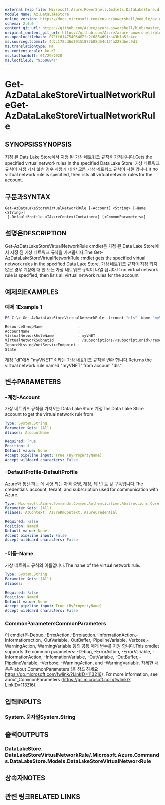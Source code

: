 ```yaml
---
external help file: Microsoft.Azure.PowerShell.Cmdlets.DataLakeStore.dll-Help.xml
Module Name: Az.DataLakeStore
online version: https://docs.microsoft.com/en-us/powershell/module/az.datalakestore/get-azdatalakestorevirtualnetworkrule
schema: 2.0.0
content_git_url: https://github.com/Azure/azure-powershell/blob/master/src/DataLakeStore/DataLakeStore/help/Get-AzDataLakeStoreVirtualNetworkRule.md
original_content_git_url: https://github.com/Azure/azure-powershell/blob/master/src/DataLakeStore/DataLakeStore/help/Get-AzDataLakeStoreVirtualNetworkRule.md
ms.openlocfilehash: 079ff61475405407fc2f6864d9fda43b1a5fc4cc
ms.sourcegitcommit: 4d2c178cd6df9151877b08d54c1f4a228dbec9d1
ms.translationtype: MT
ms.contentlocale: ko-KR
ms.lasthandoff: 01/29/2020
ms.locfileid: "93696840"
---
```

# <span data-ttu-id="f1d79-101">Get-AzDataLakeStoreVirtualNetworkRule</span><span class="sxs-lookup"><span data-stu-id="f1d79-101">Get-AzDataLakeStoreVirtualNetworkRule</span></span>

## <span data-ttu-id="f1d79-102">SYNOPSIS</span><span class="sxs-lookup"><span data-stu-id="f1d79-102">SYNOPSIS</span></span>
<span data-ttu-id="f1d79-103">지정 된 Data Lake Store에서 지정 된 가상 네트워크 규칙을 가져옵니다.</span><span class="sxs-lookup"><span data-stu-id="f1d79-103">Gets the specified virtual network rules in the specified Data Lake Store.</span></span>
<span data-ttu-id="f1d79-104">가상 네트워크 규칙이 지정 되지 않은 경우 계정에 대 한 모든 가상 네트워크 규칙이 나열 됩니다.</span><span class="sxs-lookup"><span data-stu-id="f1d79-104">If no virtual network rule is specified, then lists all virtual network rules for the account.</span></span>

## <span data-ttu-id="f1d79-105">구문과</span><span class="sxs-lookup"><span data-stu-id="f1d79-105">SYNTAX</span></span>

```
Get-AzDataLakeStoreVirtualNetworkRule [-Account] <String> [-Name <String>]
 [-DefaultProfile <IAzureContextContainer>] [<CommonParameters>]
```

## <span data-ttu-id="f1d79-106">설명은</span><span class="sxs-lookup"><span data-stu-id="f1d79-106">DESCRIPTION</span></span>
<span data-ttu-id="f1d79-107">Get-AzDataLakeStoreVirtualNetworkRule cmdlet은 지정 된 Data Lake Store에서 지정 된 가상 네트워크 규칙을 가져옵니다.</span><span class="sxs-lookup"><span data-stu-id="f1d79-107">The Get-AzDataLakeStoreVirtualNetworkRule cmdlet gets the specified virtual network rules in the specified Data Lake Store.</span></span>
<span data-ttu-id="f1d79-108">가상 네트워크 규칙이 지정 되지 않은 경우 계정에 대 한 모든 가상 네트워크 규칙이 나열 됩니다.</span><span class="sxs-lookup"><span data-stu-id="f1d79-108">If no virtual network rule is specified, then lists all virtual network rules for the account.</span></span>

## <span data-ttu-id="f1d79-109">예제의</span><span class="sxs-lookup"><span data-stu-id="f1d79-109">EXAMPLES</span></span>

### <span data-ttu-id="f1d79-110">예제 1</span><span class="sxs-lookup"><span data-stu-id="f1d79-110">Example 1</span></span>
```powershell
PS C:\> Get-AzDataLakeStoreVirtualNetworkRule -Account "dls" -Name "myVNET"

ResourceGroupName                :
AccountName                      :
VirtualNetworkRuleName           : myVNET
VirtualNetworkSubnetId           : /subscriptions/<subscriptionId>/resourceGroups/<resourceGroup>/providers/Microsoft.Network/virtualNetworks/myVNET/subnets/testId
IgnoreMissingVnetServiceEndpoint :
State                            :
```

<span data-ttu-id="f1d79-111">계정 "dl"에서 "myVNET" 이라는 가상 네트워크 규칙을 반환 합니다.</span><span class="sxs-lookup"><span data-stu-id="f1d79-111">Returns the virtual network rule named "myVNET" from account "dls"</span></span>

## <span data-ttu-id="f1d79-112">변수</span><span class="sxs-lookup"><span data-stu-id="f1d79-112">PARAMETERS</span></span>

### <span data-ttu-id="f1d79-113">-계정</span><span class="sxs-lookup"><span data-stu-id="f1d79-113">-Account</span></span>
<span data-ttu-id="f1d79-114">가상 네트워크 규칙을 가져오는 Data Lake Store 계정</span><span class="sxs-lookup"><span data-stu-id="f1d79-114">The Data Lake Store account to get the virtual network rule from</span></span>

```yaml
Type: System.String
Parameter Sets: (All)
Aliases: AccountName

Required: True
Position: 0
Default value: None
Accept pipeline input: True (ByPropertyName)
Accept wildcard characters: False
```

### <span data-ttu-id="f1d79-115">-DefaultProfile</span><span class="sxs-lookup"><span data-stu-id="f1d79-115">-DefaultProfile</span></span>
<span data-ttu-id="f1d79-116">Azure와 통신 하는 데 사용 되는 자격 증명, 계정, 테 넌 트 및 구독입니다.</span><span class="sxs-lookup"><span data-stu-id="f1d79-116">The credentials, account, tenant, and subscription used for communication with Azure.</span></span>

```yaml
Type: Microsoft.Azure.Commands.Common.Authentication.Abstractions.Core.IAzureContextContainer
Parameter Sets: (All)
Aliases: AzContext, AzureRmContext, AzureCredential

Required: False
Position: Named
Default value: None
Accept pipeline input: False
Accept wildcard characters: False
```

### <span data-ttu-id="f1d79-117">-이름</span><span class="sxs-lookup"><span data-stu-id="f1d79-117">-Name</span></span>
<span data-ttu-id="f1d79-118">가상 네트워크 규칙의 이름입니다.</span><span class="sxs-lookup"><span data-stu-id="f1d79-118">The name of the virtual network rule.</span></span>

```yaml
Type: System.String
Parameter Sets: (All)
Aliases:

Required: False
Position: Named
Default value: None
Accept pipeline input: True (ByPropertyName)
Accept wildcard characters: False
```

### <span data-ttu-id="f1d79-119">CommonParameters</span><span class="sxs-lookup"><span data-stu-id="f1d79-119">CommonParameters</span></span>
<span data-ttu-id="f1d79-120">이 cmdlet은-Debug,-ErrorAction,-Erroraction,-InformationAction,-Informationaction,-OutVariable,-OutBuffer,-PipelineVariable,-Verbose,-WarningAction,-WarningVariable 등의 공통 매개 변수를 지원 합니다.</span><span class="sxs-lookup"><span data-stu-id="f1d79-120">This cmdlet supports the common parameters: -Debug, -ErrorAction, -ErrorVariable, -InformationAction, -InformationVariable, -OutVariable, -OutBuffer, -PipelineVariable, -Verbose, -WarningAction, and -WarningVariable.</span></span> <span data-ttu-id="f1d79-121">자세한 내용은 about_CommonParameters (을 참조 하세요 https://go.microsoft.com/fwlink/?LinkID=113216) .</span><span class="sxs-lookup"><span data-stu-id="f1d79-121">For more information, see about_CommonParameters (https://go.microsoft.com/fwlink/?LinkID=113216).</span></span>

## <span data-ttu-id="f1d79-122">입력</span><span class="sxs-lookup"><span data-stu-id="f1d79-122">INPUTS</span></span>

### <span data-ttu-id="f1d79-123">System. 문자열</span><span class="sxs-lookup"><span data-stu-id="f1d79-123">System.String</span></span>

## <span data-ttu-id="f1d79-124">출력</span><span class="sxs-lookup"><span data-stu-id="f1d79-124">OUTPUTS</span></span>

### <span data-ttu-id="f1d79-125">DataLakeStore. DataLakeStoreVirtualNetworkRule/.</span><span class="sxs-lookup"><span data-stu-id="f1d79-125">Microsoft.Azure.Commands.DataLakeStore.Models.DataLakeStoreVirtualNetworkRule</span></span>

## <span data-ttu-id="f1d79-126">상속자</span><span class="sxs-lookup"><span data-stu-id="f1d79-126">NOTES</span></span>

## <span data-ttu-id="f1d79-127">관련 링크</span><span class="sxs-lookup"><span data-stu-id="f1d79-127">RELATED LINKS</span></span>
